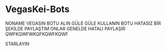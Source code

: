 # VegasKei-Bots
NONAME VEGASIN BOTU ALIN GÜLE GÜLE KULLANIN BOTU HATASIZ BİR ŞEKİLDE PAYLAŞTIM ONLAR GENELDE HATALI PAYLAŞIR QWFKQWFWKQFKQWFKQWF

STARLAYIN
